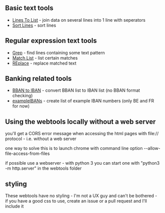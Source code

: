 ## Basic text tools

- [Lines To List](webtools/lines2list.html) - join data on several lines into 1 line with seperators
- [Sort Lines](webtools/sort.html) - sort lines

## Regular expression text tools

- [Grep](webtools/grep.html) - find lines containing some text pattern
- [Match List](webtools/matchlist.html) - list certain matches
- [REplace](webtools/replace.html) - replace matched text

## Banking related tools

- [BBAN to IBAN](webtools/bban2iban.html) - convert BBAN list to IBAN list (no BBAN format checking)
- [exampleIBANs](webtools/exampleIBANs.html) - create list of example IBAN numbers (only BE and FR for now)

## Using the webtools locally without a web server

you'll get a CORS error message when accessing the html pages with file:// protocol - i.e. without a web server

one way to solve this is to launch chrome with command line option --allow-file-access-from-files

if possible use a webserver - with python 3 you can start one with "python3 -m http.server" in the webtools folder

## styling

These webtools have no styling - I'm not a UX guy and can't be bothered - if you have a good css to use, create an issue or a pull request and I'll include it
